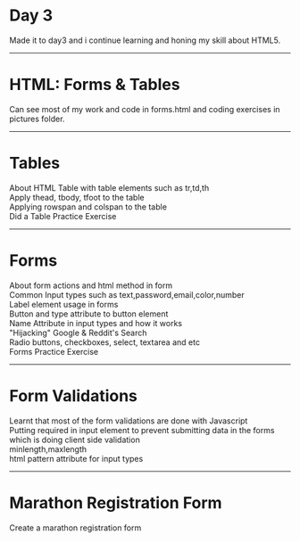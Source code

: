 # Day 3

Made it to day3 and i continue learning and honing my skill about HTML5.<br>
<hr>

# HTML: Forms & Tables

Can see most of my work and code in forms.html and coding exercises in pictures folder.
<hr>

# Tables
About HTML Table with table elements such as tr,td,th <br>
Apply thead, tbody, tfoot to the table <br>
Applying rowspan and colspan to the table <br>
Did a Table Practice Exercise <br>
<hr>

# Forms

About form actions and html method in form <br>
Common Input types such as text,password,email,color,number<br>
Label element usage in forms <br>
Button and type attribute to button element <br>
Name Attribute in input types and how it works <br>
"Hijacking" Google & Reddit's Search <br>
Radio buttons, checkboxes, select, textarea and etc <br>
Forms Practice Exercise <br>
<hr>

# Form Validations

Learnt that most of the form validations are done with Javascript<br>
Putting required in input element to prevent submitting data in the forms which is doing client side validation <br>
minlength,maxlength <br>
html pattern attribute for input types <br>
<hr>

# Marathon Registration Form

Create a marathon registration form <br>